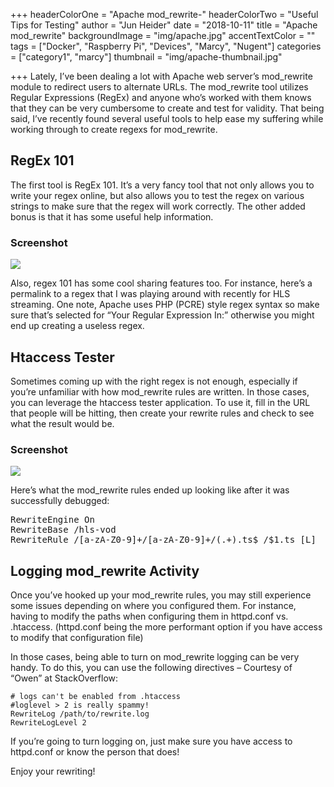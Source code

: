 +++
headerColorOne = "Apache mod_rewrite-"
headerColorTwo = "Useful Tips for Testing"
author = "Jun Heider"
date = "2018-10-11"
title = "Apache mod_rewrite"
backgroundImage = "img/apache.jpg"
accentTextColor = ""
tags = ["Docker", "Raspberry Pi", "Devices", "Marcy", "Nugent"]
categories = ["category1", "marcy"]
thumbnail = "img/apache-thumbnail.jpg"

+++
Lately, I’ve been dealing a lot with Apache web server’s mod_rewrite module to redirect users to alternate URLs. The mod_rewrite tool utilizes Regular Expressions (RegEx) and anyone who’s worked with them knows that they can be very cumbersome to create and test for validity. That being said, I’ve recently found several useful tools to help ease my suffering while working through to create regexs for mod_rewrite.

## RegEx 101

The first tool is RegEx 101. It’s a very fancy tool that not only allows you to write your regex online, but also allows you to test the regex on various strings to make sure that the regex will work correctly. The other added bonus is that it has some useful help information.

### Screenshot

![](http://realeyes.com/wp-content/uploads/2013/10/Screen-Shot-2013-10-11-at-12.13.05-PM.png)

Also, regex 101 has some cool sharing features too. For instance, here’s a permalink to a regex that I was playing around with recently for HLS streaming. One note, Apache uses PHP (PCRE) style regex syntax so make sure that’s selected for “Your Regular Expression In:” otherwise you might end up creating a useless regex.


## Htaccess Tester


Sometimes coming up with the right regex is not enough, especially if you’re unfamiliar with how mod_rewrite rules are written. In those cases, you can leverage the htaccess tester application. To use it, fill in the URL that people will be hitting, then create your rewrite rules and check to see what the result would be. 

### Screenshot

![](http://realeyes.com/wp-content/uploads/2013/10/Screen-Shot-2013-10-11-at-12.12.39-PM.png)

Here’s what the mod_rewrite rules ended up looking like after it was successfully debugged:

<pre>RewriteEngine On
RewriteBase /hls-vod
RewriteRule /[a-zA-Z0-9]+/[a-zA-Z0-9]+/(.+).ts$ /$1.ts [L]</pre>

## Logging mod_rewrite Activity

Once you’ve hooked up your mod_rewrite rules, you may still experience some issues depending on where you configured them. For instance, having to modify the paths when configuring them in httpd.conf vs. .htaccess. (httpd.conf being the more performant option if you have access to modify that configuration file)  

In those cases, being able to turn on mod_rewrite logging can be very handy. To do this, you can use the following directives – Courtesy of “Owen” at StackOverflow:  
<pre><code># logs can't be enabled from .htaccess
#loglevel > 2 is really spammy!
RewriteLog /path/to/rewrite.log
RewriteLogLevel 2
</code></pre>

If you’re going to turn logging on, just make sure you have access to httpd.conf or know the person that does!  

Enjoy your rewriting!